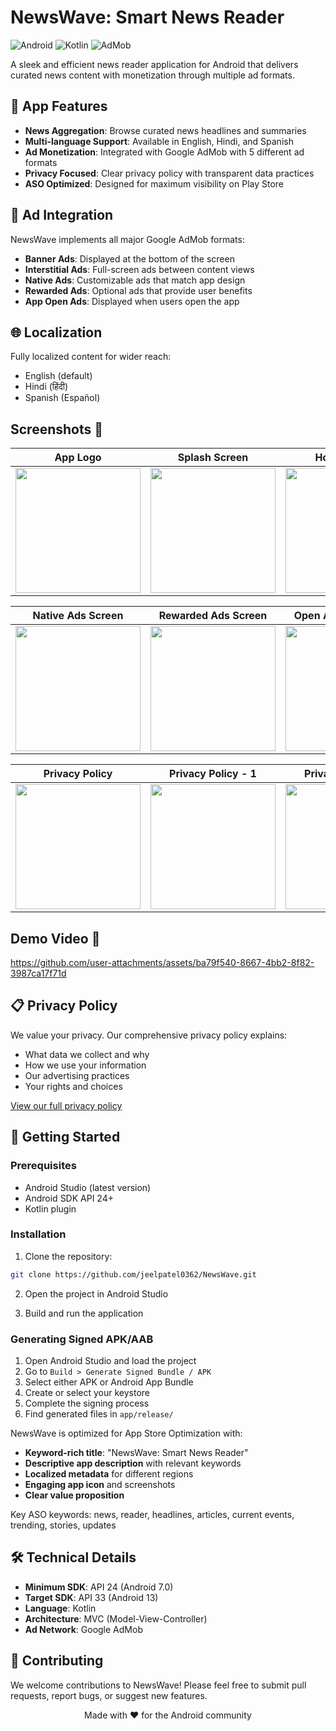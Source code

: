 # NewsWave: Smart News Reader

![Android](https://img.shields.io/badge/Android-3DDC84?style=for-the-badge&logo=android&logoColor=white)
![Kotlin](https://img.shields.io/badge/Kotlin-0095D5?&style=for-the-badge&logo=kotlin&logoColor=white)
![AdMob](https://img.shields.io/badge/Google_AdMob-EA4335?style=for-the-badge&logo=google-ads&logoColor=white)

A sleek and efficient news reader application for Android that delivers curated news content with monetization through multiple ad formats.

## 📱 App Features

- **News Aggregation**: Browse curated news headlines and summaries
- **Multi-language Support**: Available in English, Hindi, and Spanish
- **Ad Monetization**: Integrated with Google AdMob with 5 different ad formats
- **Privacy Focused**: Clear privacy policy with transparent data practices
- **ASO Optimized**: Designed for maximum visibility on Play Store

## 🎯 Ad Integration

NewsWave implements all major Google AdMob formats:

- **Banner Ads**: Displayed at the bottom of the screen
- **Interstitial Ads**: Full-screen ads between content views
- **Native Ads**: Customizable ads that match app design
- **Rewarded Ads**: Optional ads that provide user benefits
- **App Open Ads**: Displayed when users open the app

## 🌐 Localization

Fully localized content for wider reach:
- English (default)
- Hindi (हिंदी)
- Spanish (Español)

## Screenshots 📸
| App Logo | Splash Screen | Home Screen|  Banner Ads Screen|  Interstial Ads Screen |
|---------------|-------------|------------|------|---------|
| <img src="https://github.com/user-attachments/assets/166ab8a7-f254-4585-9099-7fd28f570a1c" width="200"> | <img src="https://github.com/user-attachments/assets/42cfe79c-12ec-4d23-af1b-d11cc1e999e0" width="200"> | <img src="https://github.com/user-attachments/assets/be0fa644-81a3-4cda-a8fc-30ea98d84e6f" width="200"> | <img src="https://github.com/user-attachments/assets/a439d05e-ccdb-4d00-90f9-0736c79be0d4" width="200"> | <img src="https://github.com/user-attachments/assets/2a5143a6-0ffc-404a-a353-8e962406894c" width="200"> |

<div align="center">

| Native Ads Screen | Rewarded Ads Screen| Open App Ads Screen |  Localization - Hindi | Localization - Spanish |
|---------------|-------------|------------|------|------|
| <img src="https://github.com/user-attachments/assets/845d40e4-d357-47d7-9370-37549968c2b3" width="200"> | <img src="https://github.com/user-attachments/assets/7a8317c9-ef2d-4067-91e5-63dd0d0b5226" width="200"> | <img src="https://github.com/user-attachments/assets/dc047a8f-f22d-4fc5-92bb-a9971f10967d" width="200"> | <img src="https://github.com/user-attachments/assets/10262e75-51e9-4a2c-95bf-a440e1eada1d" width="200"> | <img src="https://github.com/user-attachments/assets/70633618-5e49-43f4-9a44-ede27780ddd8" width="200"> |

| Privacy Policy | Privacy Policy - 1 | Privacy Policy - 2 | Privacy Policy - 3 |
|---------------|-------------|------------|------|
| <img src="https://github.com/user-attachments/assets/c3bcdbac-db83-42c1-8c68-97861d99ac48" width="200"> | <img src="https://github.com/user-attachments/assets/e666daca-6211-43aa-9da1-fd8e77fb7d3a" width="200"> | <img src="https://github.com/user-attachments/assets/7ef06552-65eb-4823-ac65-24476d154540" width="200"> | <img src="https://github.com/user-attachments/assets/34330c67-897c-4c09-ae9f-676677546161" width="200"> |

</div>

## Demo Video 🎥

https://github.com/user-attachments/assets/ba79f540-8667-4bb2-8f82-3987ca17f71d


## 📋 Privacy Policy

We value your privacy. Our comprehensive privacy policy explains:
- What data we collect and why
- How we use your information
- Our advertising practices
- Your rights and choices

[View our full privacy policy](https://privacypolicyfornewswave.blogspot.com/p/privacy-policy-newswave-smart-news.html)

## 🚀 Getting Started

### Prerequisites

- Android Studio (latest version)
- Android SDK API 24+
- Kotlin plugin

### Installation

1. Clone the repository:
```bash
git clone https://github.com/jeelpatel0362/NewsWave.git
```

2. Open the project in Android Studio

3. Build and run the application

### Generating Signed APK/AAB

1. Open Android Studio and load the project
2. Go to `Build > Generate Signed Bundle / APK`
3. Select either APK or Android App Bundle
4. Create or select your keystore
5. Complete the signing process
6. Find generated files in `app/release/`

NewsWave is optimized for App Store Optimization with:

- **Keyword-rich title**: "NewsWave: Smart News Reader"
- **Descriptive app description** with relevant keywords
- **Localized metadata** for different regions
- **Engaging app icon** and screenshots
- **Clear value proposition**

Key ASO keywords: news, reader, headlines, articles, current events, trending, stories, updates

## 🛠️ Technical Details

- **Minimum SDK**: API 24 (Android 7.0)
- **Target SDK**: API 33 (Android 13)
- **Language**: Kotlin
- **Architecture**: MVC (Model-View-Controller)
- **Ad Network**: Google AdMob

## 🤝 Contributing

We welcome contributions to NewsWave! Please feel free to submit pull requests, report bugs, or suggest new features.


<div align="center">
Made with ❤️ for the Android community
</div>
